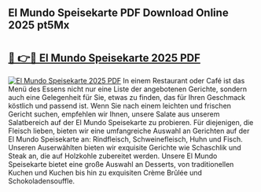 ## El Mundo Speisekarte PDF Download Online 2025 pt5Mx

# <h2><a href="http://gc5vxa.nevu.top/?p=El+Mundo+Speisekarte">🔗 👉🔴 El Mundo Speisekarte 2025 PDF</a></h2>

[![El Mundo Speisekarte 2025 PDF](https://i.imgur.com/dBaPXMq.png)](http://gc5vxa.nevu.top/?p=El+Mundo+Speisekarte)
In einem Restaurant oder Café ist das Menü des Essens nicht nur eine Liste der angebotenen Gerichte, sondern auch eine Gelegenheit für Sie, etwas zu finden, das für Ihren Geschmack köstlich und passend ist. Wenn Sie nach einem leichten und frischen Gericht suchen, empfehlen wir Ihnen, unsere Salate aus unserem Salatbereich auf der El Mundo Speisekarte zu probieren. Für diejenigen, die Fleisch lieben, bieten wir eine umfangreiche Auswahl an Gerichten auf der El Mundo Speisekarte an: Rindfleisch, Schweinefleisch, Huhn und Fisch. Unseren Auserwählten bieten wir exquisite Gerichte wie Schaschlik und Steak an, die auf Holzkohle zubereitet werden. Unsere El Mundo Speisekarte bietet eine große Auswahl an Desserts, von traditionellen Kuchen und Kuchen bis hin zu exquisiten Crème Brûlée und Schokoladensouffle.
